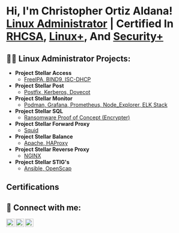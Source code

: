 <h1>Hi, I'm Christopher Ortiz Aldana! <br/><a href="https://www.linkedin.com/in/christopherortizaldana/">Linux Administrator</a> | Certified In <a href="https://rhtapps.redhat.com/verify?certId=240-206-458">RHCSA</a>, <a href="https://www.credly.com/badges/eb57f0f7-b5d0-45e7-9520-85a9a8b2bf77">Linux+</a>, And <a href="https://www.credly.com/badges/eb57f0f7-b5d0-45e7-9520-85a9a8b2bf77">Security+</a> </h1>

<h2>👨‍💻 Linux Administrator Projects:</h2>

- <b>Project Stellar Access</b>
  - [FreeIPA, BIND9, ISC-DHCP](https://github.com/joshmadakor1/Algorithms-Practice)
- <b>Project Stellar Post</b>
  - [Postfix, Kerberos, Dovecot](https://github.com/joshmadakor1/4chan-Image-Analysis-Middleware-C964)
- <b>Project Stellar Monitor </b>
  - [Podman, Grafana, Prometheus, Node_Explorer, ELK Stack](https://github.com/joshmadakor1/Sentinel-Lab)
- <b>Project Stellar SQL</b>
  - [Ransomware Proof of Concept (Encrypter)](https://github.com/joshmadakor1/EncrypterPOC)
- <b>Project Stellar Forward Proxy</b>
  - [Squid](https://github.com/joshmadakor1/Package-Delivery-Pathfinding-Algorithm)
- <b>Project Stellar Balance</b>
  - [Apache, HAProxy](https://github.com/joshmadakor1/Package-Delivery-Pathfinding-Algorithm)
- <b>Project Stellar Reverse Proxy</b>
  - [NGINX](https://github.com/joshmadakor1/Package-Delivery-Pathfinding-Algorithm)
- <b>Project Stellar STIG's</b>
  - [Ansible, OpenScap](https://github.com/joshmadakor1/Package-Delivery-Pathfinding-Algorithm)

<h2>Certifications</h2>

<h2> 🤳 Connect with me:</h2>

[<img align="left" alt="JoshMadakor | YouTube" width="22px" src="https://cdn.jsdelivr.net/npm/simple-icons@v3/icons/youtube.svg" />][youtube]
[<img align="left" alt="JoshMadakor | LinkedIn" width="22px" src="https://cdn.jsdelivr.net/npm/simple-icons@v3/icons/linkedin.svg" />][linkedin]
[<img align="left" alt="JoshMadakor | Instagram" width="22px" src="https://cdn.jsdelivr.net/npm/simple-icons@v3/icons/instagram.svg" />][instagram]

[youtube]: https://www.youtube.com/@cortizaldana
[instagram]: https://www.instagram.com/joshmadakor/
[linkedin]: https://www.linkedin.com/in/christopherortizaldana/

<!--
**joshmadakor1/joshmadakor1** is a ✨ _special_ ✨ repository because its `README.md` (this file) appears on your GitHub profile.

Here are some ideas to get you started:

- 🔭 I’m currently working on ...
- 🌱 I’m currently learning ...
- 👯 I’m looking to collaborate on ...
- 🤔 I’m looking for help with ...
- 💬 Ask me about ...
- 📫 How to reach me: ...
- 😄 Pronouns: ...
- ⚡ Fun fact: ...
-->
